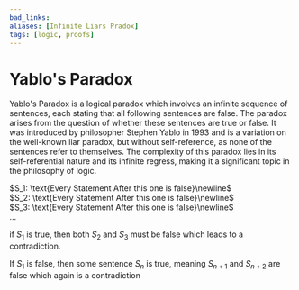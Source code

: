 ```yaml
---
bad_links: 
aliases: [Infinite Liars Pradox]
tags: [logic, proofs]
---
```

# Yablo's Paradox

Yablo's Paradox is a logical paradox which involves an infinite sequence of sentences, each stating that all following sentences are false. The paradox arises from the question of whether these sentences are true or false. It was introduced by philosopher Stephen Yablo in 1993 and is a variation on the well-known liar paradox, but without self-reference, as none of the sentences refer to themselves. The complexity of this paradox lies in its self-referential nature and its infinite regress, making it a significant topic in the philosophy of logic.

$S_1: \text{Every Statement After this one is false}\newline$  
$S_2: \text{Every Statement After this one is false}\newline$  
$S_3: \text{Every Statement After this one is false}\newline$  
$…$

if $S_1$ is true, then both $S_2$ and $S_3$ must be false which leads to a contradiction.

If $S_1$ is false, then some sentence $S_n$ is true, meaning $S_{n+1}$ and $S_{n+2}$ are false which again is a contradiction